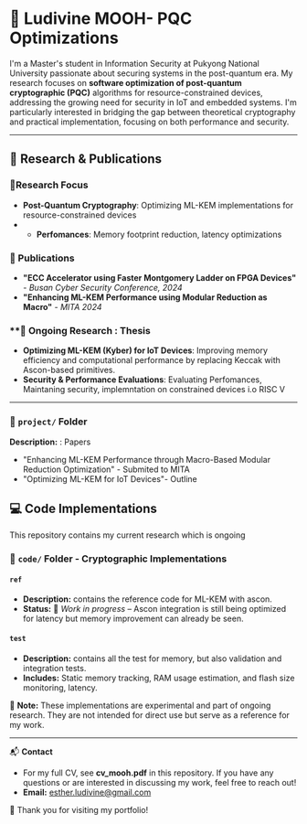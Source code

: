 # 📌 Ludivine MOOH- PQC Optimizations 

I'm a Master's student in Information Security at Pukyong National University passionate about securing systems in the post-quantum era. My research focuses on **software optimization of post-quantum cryptographic (PQC)** algorithms for resource-constrained devices, addressing the growing need for  security in IoT and embedded systems. I'm particularly interested in bridging the gap between theoretical cryptography and practical implementation, focusing on both performance and security.

---

## 📖 Research & Publications
### **🔹Research Focus**
- **Post-Quantum Cryptography**: Optimizing ML-KEM implementations for resource-constrained devices
- - **Perfomances**: Memory footprint reduction, latency optimizations  

### **🔹 Publications**
- **"ECC Accelerator using Faster Montgomery Ladder on FPGA Devices"** - *Busan Cyber Security Conference, 2024*
- **"Enhancing ML-KEM Performance using Modular Reduction as Macro"** - *MITA 2024*

### **🔹 Ongoing Research : **Thesis**
- **Optimizing ML-KEM (Kyber) for IoT Devices**: Improving memory efficiency and computational performance by replacing Keccak with Ascon-based primitives.
- **Security & Performance Evaluations**: Evaluating Perfomances, Maintaning security, implemntation on constrained devices i.o RISC V

---
### **🔹 `project/` Folder**
**Description:** : Papers
- "Enhancing ML-KEM Performance through Macro-Based Modular Reduction Optimization" - Submited to MITA
- "Optimizing ML-KEM for IoT Devices"- Outline

## 💻 Code Implementations
This repository contains my current research which is ongoing

### **🔹 `code/` Folder - Cryptographic Implementations**

#### `ref`
- **Description:** contains the reference code for ML-KEM with ascon.
- **Status:** 🚧 *Work in progress* – Ascon integration is still being optimized for latency but memory improvement can already be seen.

#### `test`
- **Description:** contains all the test for memory, but also validation and integration tests.
- **Includes:** Static memory tracking, RAM usage estimation, and flash size monitoring, latency.

📌 **Note:** These implementations are experimental and part of ongoing research. They are not intended for direct use but serve as a reference for my work.

---

 📬 **Contact**
 - For my full CV, see **cv_mooh.pdf** in this repository.
If you have any questions or are interested in discussing my work, feel free to reach out!
- **Email:** esther.ludivine@gmail.com
  

🚀 Thank you for visiting my portfolio!
